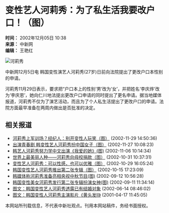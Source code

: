 # 变性艺人河莉秀：为了私生活我要改户口！（图）

**时间：** 2002年12月05日 10:38  
**来源：** 中新网  
**编辑：** 王艳红  

![河莉秀](http://www.cnsphoto.com/)

中新网12月5日电 韩国变性演艺人河莉秀(27岁)日前向法院提出了更改户口本性别的申请。

河莉秀11月29日表示，要求把“户口本上的性别‘男’改为‘女’，并把姓名‘李庆烨’改为‘李庆恩’，她向仁川地法提出更改户口申请的同时提出了更名申请。据当地媒体报道，河莉秀不仅为了演艺活动，而且为了个人私生活提出了更改户口的申请。法院方面最早准备在两周内做出是否批准的决定。

## 相关报道
- [河莉秀上军训场？经纪人：别开变性人玩笑（图）](http://www.chinanews.com.cn/2002-11-29/26/248523.html) (2002-11-29 14:50:36)  
- [出演青春剧 韩变性艺人河莉秀扮中国女子（图）](http://www.chinanews.com.cn/2002-11-27/26/247569.html) (2002-11-27 10:08:23)  
- [韩艺人河莉秀努力学中文出演《我爱的她》(图)](http://www.chinanews.com.cn/2002-11-06/26/240604.html) (2002-11-06 10:14:34)  
- [世界上最美丽人种——河莉秀向母校捐款（图）](http://www.chinanews.com.cn/2002-10-31/26/238443.html) (2002-10-31 10:37:31)  
- [变性艺人河莉秀：可以性感，也可以优雅（图）](http://www.chinanews.com.cn/2002-10-29/26/237684.html) (2002-10-29 16:05:24)  
- [韩国变性艺人河莉秀推出第二张专辑（图）](http://www.chinanews.com.cn/2002-10-15/26/232336.html) (2002-10-15 17:23:09)  
- [韩媒体称河莉秀准备亮相央视中秋节目(图)](http://www.chinanews.com.cn/2002-09-12/26/221865.html) (2002-09-12 10:56:28)  
- [韩国变性美女河莉秀发行第二张专辑扮演女神(图)](http://www.chinanews.com.cn/2002-09-11/26/221357.html) (2002-09-11 11:34:14)  
- [图文：韩国变性艺人河莉秀透露已有结婚对象](http://www.chinanews.com.cn//2002-06-14/26/194791.html) (2002-06-14 08:46:02)  
- [图文：韩国变性人河莉秀主演影片《黄头发Ⅱ》](http://www.chinanews.com.cn//2001-04-17/26/86119.html) (2001-04-17 11:45:05)  

本网站所刊载信息，不代表中新社观点。刊用本网站稿件，务经书面授权。